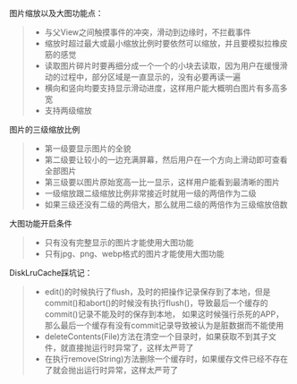 图片缩放以及大图功能点：
>* 与父View之间触摸事件的冲突，滑动到边缘时，不拦截事件
>* 缩放时超过最大或最小缩放比例时要依然可以缩放，并且要模拟拉橡皮筋的感觉
>* 读取图片碎片时要再细分成一个一个的小块去读取，因为用户在缓慢滑动的过程中，部分区域是一直显示的，没有必要再读一遍
>* 横向和竖向均要支持显示滑动进度，这样用户能大概明白图片有多高多宽
>* 支持两级缩放

图片的三级缩放比例
>* 第一级要显示图片的全貌
>* 第二级要让较小的一边充满屏幕，然后用户在一个方向上滑动即可查看全部图片
>* 第三级要以图片原始宽高一比一显示，这样用户能看到最清晰的图片
>* 一级缩放跟二级缩放比例非常接近时就用一级的两倍作为二级
>* 如果三级还没有二级的两倍大，那么就用二级的两倍作为三级缩放倍数

大图功能开启条件
>* 只有没有完整显示的图片才能使用大图功能
>* 只有jpg、png、webp格式的图片才能使用大图功能

DiskLruCache踩坑记：
>* edit()的时候执行了flush，及时的把操作记录保存到了本地，但是commit()和abort()的时候没有执行flush()，导致最后一个缓存的commit()记录不能及时的保存到本地，
如果这时候强行杀死的APP，那么最后一个缓存有没有commit记录导致被认为是脏数据而不能使用
>* deleteContents(File)方法在清空一个目录时，如果获取不到其子文件，就直接抛运行时异常了，这样太严苛了
>* 在执行remove(String)方法删除一个缓存时，如果缓存文件已经不存在了就会抛出运行时异常，这样太严苛了
